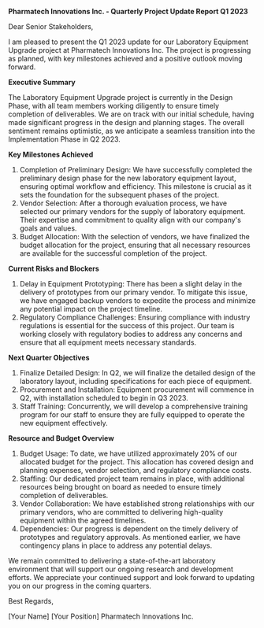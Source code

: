  **Pharmatech Innovations Inc. - Quarterly Project Update Report Q1 2023**

Dear Senior Stakeholders,

I am pleased to present the Q1 2023 update for our Laboratory Equipment Upgrade project at Pharmatech Innovations Inc. The project is progressing as planned, with key milestones achieved and a positive outlook moving forward.

**Executive Summary**

The Laboratory Equipment Upgrade project is currently in the Design Phase, with all team members working diligently to ensure timely completion of deliverables. We are on track with our initial schedule, having made significant progress in the design and planning stages. The overall sentiment remains optimistic, as we anticipate a seamless transition into the Implementation Phase in Q2 2023.

**Key Milestones Achieved**

1. Completion of Preliminary Design: We have successfully completed the preliminary design phase for the new laboratory equipment layout, ensuring optimal workflow and efficiency. This milestone is crucial as it sets the foundation for the subsequent phases of the project.
2. Vendor Selection: After a thorough evaluation process, we have selected our primary vendors for the supply of laboratory equipment. Their expertise and commitment to quality align with our company's goals and values.
3. Budget Allocation: With the selection of vendors, we have finalized the budget allocation for the project, ensuring that all necessary resources are available for the successful completion of the project.

**Current Risks and Blockers**

1. Delay in Equipment Prototyping: There has been a slight delay in the delivery of prototypes from our primary vendor. To mitigate this issue, we have engaged backup vendors to expedite the process and minimize any potential impact on the project timeline.
2. Regulatory Compliance Challenges: Ensuring compliance with industry regulations is essential for the success of this project. Our team is working closely with regulatory bodies to address any concerns and ensure that all equipment meets necessary standards.

**Next Quarter Objectives**

1. Finalize Detailed Design: In Q2, we will finalize the detailed design of the laboratory layout, including specifications for each piece of equipment.
2. Procurement and Installation: Equipment procurement will commence in Q2, with installation scheduled to begin in Q3 2023.
3. Staff Training: Concurrently, we will develop a comprehensive training program for our staff to ensure they are fully equipped to operate the new equipment effectively.

**Resource and Budget Overview**

1. Budget Usage: To date, we have utilized approximately 20% of our allocated budget for the project. This allocation has covered design and planning expenses, vendor selection, and regulatory compliance costs.
2. Staffing: Our dedicated project team remains in place, with additional resources being brought on board as needed to ensure timely completion of deliverables.
3. Vendor Collaboration: We have established strong relationships with our primary vendors, who are committed to delivering high-quality equipment within the agreed timelines.
4. Dependencies: Our progress is dependent on the timely delivery of prototypes and regulatory approvals. As mentioned earlier, we have contingency plans in place to address any potential delays.

We remain committed to delivering a state-of-the-art laboratory environment that will support our ongoing research and development efforts. We appreciate your continued support and look forward to updating you on our progress in the coming quarters.

Best Regards,

[Your Name]
[Your Position]
Pharmatech Innovations Inc.